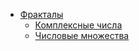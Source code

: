 - [Фракталы](https://ddiagilevv.github.io/sa/math/pages/m-testttt/множество%20мандельброта%201cb40e1cc3bf808a8507c632ed233863.html)
  - [Комплексные числа](https://ddiagilevv.github.io/sa/math/pages/комплексные.md)
  - [Числовые множества](https://ddiagilevv.github.io/sa/math/pages/числа/index.html)
